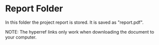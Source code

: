 # Report Folder

In this folder the project report is stored. It is saved as "report.pdf".

NOTE: The hyperref links only work when downloading the document to your computer.
